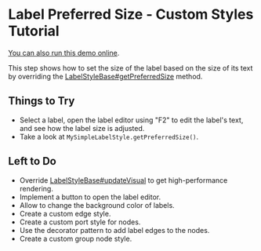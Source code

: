 <!--
 //////////////////////////////////////////////////////////////////////////////
 // @license
 // This demo file is part of yFiles for HTML 2.3.0.3.
 // Use is subject to license terms.
 //
 // Copyright (c) 2000-2020 by yWorks GmbH, Vor dem Kreuzberg 28,
 // 72070 Tuebingen, Germany. All rights reserved.
 //
 //////////////////////////////////////////////////////////////////////////////
-->
# Label Preferred Size - Custom Styles Tutorial

[You can also run this demo online](https://live.yworks.com/demos/02-tutorial-custom-styles/11-label-preferred-size/index.html).

This step shows how to set the size of the label based on the size of its text by overriding the [LabelStyleBase#getPreferredSize](https://docs.yworks.com/yfileshtml/#/api/LabelStyleBase#getPreferredSize) method.

## Things to Try

- Select a label, open the label editor using "F2" to edit the label's text, and see how the label size is adjusted.
- Take a look at `MySimpleLabelStyle.getPreferredSize()`.

## Left to Do

- Override [LabelStyleBase#updateVisual](https://docs.yworks.com/yfileshtml/#/api/LabelStyleBase#updateVisual) to get high-performance rendering.
- Implement a button to open the label editor.
- Allow to change the background color of labels.
- Create a custom edge style.
- Create a custom port style for nodes.
- Use the decorator pattern to add label edges to the nodes.
- Create a custom group node style.
